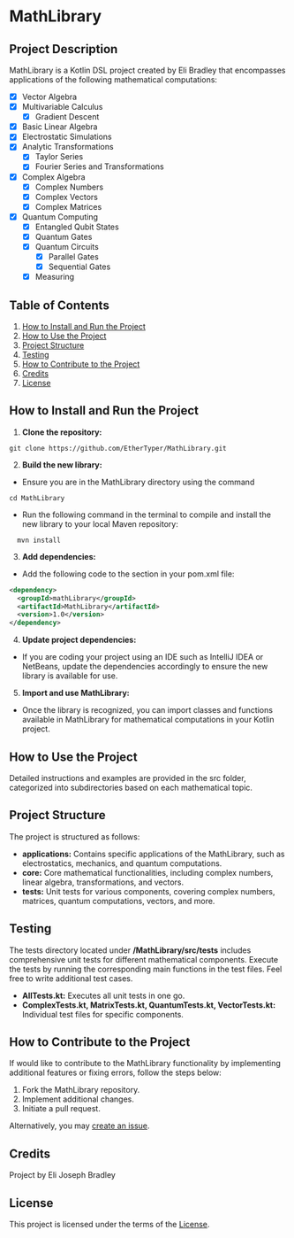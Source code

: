 # MathLibrary

## Project Description

MathLibrary is a Kotlin DSL project created by Eli Bradley that encompasses applications of the following mathematical computations:

- [X] Vector Algebra
- [X] Multivariable Calculus
  - [X] Gradient Descent
- [X] Basic Linear Algebra
- [X] Electrostatic Simulations
- [X] Analytic Transformations
  - [X] Taylor Series
  - [X] Fourier Series and Transformations
- [X] Complex Algebra
  - [X] Complex Numbers
  - [X] Complex Vectors
  - [X] Complex Matrices
- [X] Quantum Computing
  - [X] Entangled Qubit States
  - [X] Quantum Gates
  - [X] Quantum Circuits
    - [X] Parallel Gates
    - [X] Sequential Gates
  - [X] Measuring
  
## Table of Contents

1. [How to Install and Run the Project](#how-to-install-and-run-the-project)
2. [How to Use the Project](#how-to-use-the-project)
3. [Project Structure](#project-structure)
4. [Testing](#testing)
5. [How to Contribute to the Project](#how-to-contribute-to-the-project)
6. [Credits](#credits)
7. [License](#license)

## How to Install and Run the Project

1. **Clone the repository:**
```console
git clone https://github.com/EtherTyper/MathLibrary.git
```

2. **Build the new library:**
- Ensure you are in the MathLibrary directory using the command
```console
cd MathLibrary
```
- Run the following command in the terminal to compile and install the new library to your local Maven repository:
```console
  mvn install
```
3. **Add dependencies:**
- Add the following code to the **<dependencies>** section in your pom.xml file:
```XML
<dependency>
  <groupId>mathLibrary</groupId>
  <artifactId>MathLibrary</artifactId>
  <version>1.0</version>
</dependency>
```
4. **Update project dependencies:**
- If you are coding your project using an IDE such as IntelliJ IDEA or NetBeans, update the dependencies accordingly to ensure the new library is available for use.

5. **Import and use MathLibrary:**
- Once the library is recognized, you can import classes and functions available in MathLibrary for mathematical computations in your Kotlin project.

## How to Use the Project

Detailed instructions and examples are provided in the src folder, categorized into subdirectories based on each mathematical topic.

## Project Structure

The project is structured as follows:

- **applications:** Contains specific applications of the MathLibrary, such as electrostatics, mechanics, and quantum computations.
- **core:** Core mathematical functionalities, including complex numbers, linear algebra, transformations, and vectors.
- **tests:** Unit tests for various components, covering complex numbers, matrices, quantum computations, vectors, and more.

## Testing

The tests directory located under **/MathLibrary/src/tests** includes comprehensive unit tests for different mathematical components. Execute the tests by running the corresponding main functions in the test files. Feel free to write additional test cases.
- **AllTests.kt:** Executes all unit tests in one go.
- **ComplexTests.kt, MatrixTests.kt, QuantumTests.kt, VectorTests.kt:** Individual test files for specific components.

## How to Contribute to the Project

If would like to contribute to the MathLibrary functionality by implementing additional features or fixing errors, follow the steps below:

1. Fork the MathLibrary repository.
2. Implement additional changes.
3. Initiate a pull request.

Alternatively, you may [create an issue](https://github.com/EtherTyper/MathLibrary/issues).

## Credits

Project by Eli Joseph Bradley

## License

This project is licensed under the terms of the [License](LICENSE).
